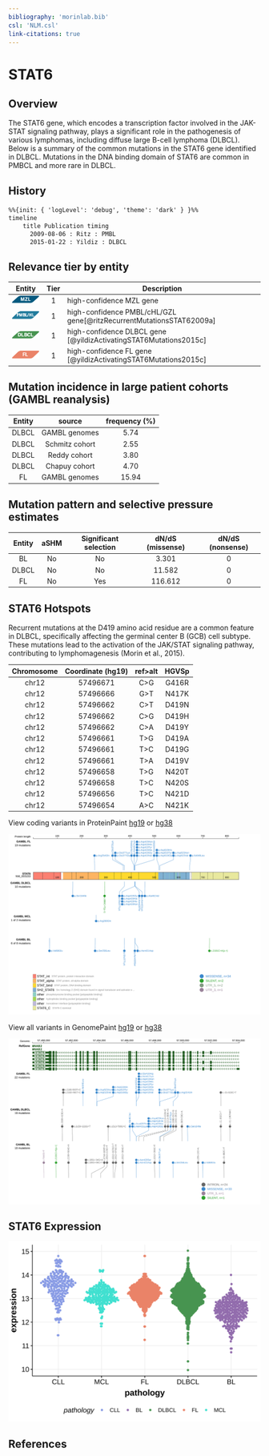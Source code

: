 ```yaml
---
bibliography: 'morinlab.bib'
csl: 'NLM.csl'
link-citations: true
---
```

# STAT6

## Overview
The STAT6 gene, which encodes a transcription factor involved in the JAK-STAT signaling pathway, plays a significant role in the pathogenesis of various lymphomas, including diffuse large B-cell lymphoma (DLBCL). Below is a summary of the common mutations in the STAT6 gene identified in DLBCL. Mutations in the DNA binding domain of STAT6 are common in PMBCL and more rare in DLBCL. 

## History
```mermaid
%%{init: { 'logLevel': 'debug', 'theme': 'dark' } }%%
timeline
    title Publication timing
      2009-08-06 : Ritz : PMBL
      2015-01-22 : Yildiz : DLBCL
```

## Relevance tier by entity

|Entity|Tier|Description                           |
|:------:|:----:|--------------------------------------|
|![MZL](images/icons/MZL_tier1.png)|1|high-confidence MZL gene|
|![PMBL](images/icons/PMBL_tier1.png)|1|high-confidence PMBL/cHL/GZL gene[@ritzRecurrentMutationsSTAT62009a]|
|![DLBCL](images/icons/DLBCL_tier1.png) |1   |high-confidence DLBCL gene            [@yildizActivatingSTAT6Mutations2015c]|
|![FL](images/icons/FL_tier1.png)    |1   |high-confidence FL gene               [@yildizActivatingSTAT6Mutations2015c]|

## Mutation incidence in large patient cohorts (GAMBL reanalysis)

|Entity|source               |frequency (%)|
|:------:|:---------------------:|:-------------:|
|DLBCL |GAMBL genomes        | 5.74        |
|DLBCL |Schmitz cohort       | 2.55        |
|DLBCL |Reddy cohort         | 3.80        |
|DLBCL |Chapuy cohort        | 4.70        |
|FL    |GAMBL genomes        |15.94        |

## Mutation pattern and selective pressure estimates

|Entity|aSHM|Significant selection|dN/dS (missense)|dN/dS (nonsense)|
|:------:|:----:|:---------------------:|:----------------:|:----------------:|
|BL    |No  |No                   |  3.301         |0               |
|DLBCL |No  |No                   | 11.582         |0               |
|FL    |No  |Yes                  |116.612         |0               |




## STAT6 Hotspots

Recurrent mutations at the D419 amino acid residue are a common feature in DLBCL, specifically affecting the germinal center B (GCB) cell subtype. These mutations lead to the activation of the JAK/STAT signaling pathway, contributing to lymphomagenesis (Morin et al., 2015).

| Chromosome |Coordinate (hg19) | ref>alt | HGVSp | 
 | :---:| :---: | :--: | :---: |
| chr12 | 57496671 | C>G | G416R |
| chr12 | 57496666 | G>T | N417K |
| chr12 | 57496662 | C>T | D419N |
| chr12 | 57496662 | C>G | D419H |
| chr12 | 57496662 | C>A | D419Y |
| chr12 | 57496661 | T>G | D419A |
| chr12 | 57496661 | T>C | D419G |
| chr12 | 57496661 | T>A | D419V |
| chr12 | 57496658 | T>G | N420T |
| chr12 | 57496658 | T>C | N420S |
| chr12 | 57496656 | T>C | N421D |
| chr12 | 57496654 | A>C | N421K |

View coding variants in ProteinPaint [hg19](https://morinlab.github.io/LLMPP/GAMBL/STAT6_protein.html)  or [hg38](https://morinlab.github.io/LLMPP/GAMBL/STAT6_protein_hg38.html)

![](images/proteinpaint/STAT6_NM_003153.svg)

View all variants in GenomePaint [hg19](https://morinlab.github.io/LLMPP/GAMBL/STAT6.html)  or [hg38](https://morinlab.github.io/LLMPP/GAMBL/STAT6_hg38.html)

![](images/proteinpaint/STAT6.svg)



## STAT6 Expression
![](images/gene_expression/STAT6_by_pathology.svg)
<!-- ORIGIN: yildizActivatingSTAT6Mutations2015c -->
<!-- PMBL: ritzRecurrentMutationsSTAT62009a -->
<!-- FL: yildizActivatingSTAT6Mutations2015c -->
<!-- DLBCL: yildizActivatingSTAT6Mutations2015c -->

## References

